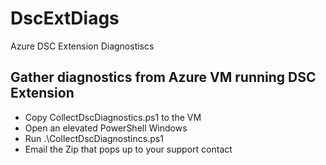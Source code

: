 # DscExtDiags

Azure DSC Extension Diagnostiscs

Gather diagnostics from Azure VM running DSC Extension
--------------------------------
* Copy CollectDscDiagnostics.ps1 to the VM
* Open an elevated PowerShell Windows
* Run .\CollectDscDiagnostincs.ps1
* Email the Zip that pops up to your support contact
